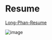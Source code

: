 # Resume
[Long-Phan-Resume](https://github.com/justinphan3110/Resume/blob/master/latex/resume.pdf) 


![image](https://user-images.githubusercontent.com/44376091/59145586-29636380-8a10-11e9-8368-15ee5d9b6c33.png)



